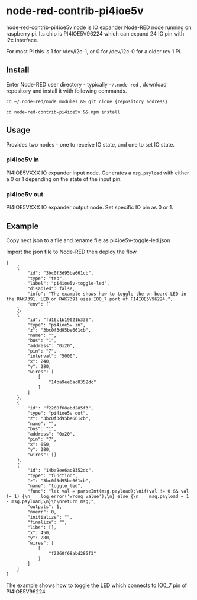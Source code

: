 # node-red-contrib-pi4ioe5v

node-red-contrib-pi4ioe5v node is  IO expander Node-RED node running on raspberry pi.  Its chip is  PI4IOE5V96224 which can expand 24 IO pin with i2c interface.

For most Pi this is 1 for /dev/i2c-1, or 0 for /dev/i2c-0 for a older rev 1 Pi.

## Install

Enter Node-RED user directory - typically `~/.node-red` , download repository and install it with following commands.

```
cd ~/.node-red/node_modules && git clone {repository address}
```

```
cd node-red-contrib-pi4ioe5v && npm install
```

## Usage

Provides two nodes - one to receive IO state, and one to set IO state.

### pi4ioe5v in

PI4IOE5VXXX IO expander input node. Generates a `msg.payload` with either a 0 or 1 depending on the state of the input pin.

### pi4ioe5v out

PI4IOE5VXXX IO expander output node. Set specific IO pin as  0 or 1. 

## Example

Copy next json to a file and rename file as pi4ioe5v-toggle-led.json

Import the json file to Node-RED then deploy the flow.

```
[
    {
        "id": "3bc0f3d95be661cb",
        "type": "tab",
        "label": "pi4ioe5v-toggle-led",
        "disabled": false,
        "info": "The example shows how to toggle the on-board LED in the RAK7391. LED on RAK7391 uses IO0_7 port of PI4IOE5V96224.",
        "env": []
    },
    {
        "id": "fd16c1b19021b336",
        "type": "pi4ioe5v in",
        "z": "3bc0f3d95be661cb",
        "name": "",
        "bus": "1",
        "address": "0x20",
        "pin": "7",
        "interval": "5000",
        "x": 240,
        "y": 280,
        "wires": [
            [
                "14ba9ee6ac8352dc"
            ]
        ]
    },
    {
        "id": "f2260f68abd285f3",
        "type": "pi4ioe5v out",
        "z": "3bc0f3d95be661cb",
        "name": "",
        "bus": "1",
        "address": "0x20",
        "pin": "7",
        "x": 650,
        "y": 280,
        "wires": []
    },
    {
        "id": "14ba9ee6ac8352dc",
        "type": "function",
        "z": "3bc0f3d95be661cb",
        "name": "toggle_led",
        "func": "let val = parseInt(msg.payload);\nif(val != 0 && val != 1) {\n    log.error('wrong value');\n} else {\n    msg.payload = 1 - msg.payload;\n}\n\nreturn msg;",
        "outputs": 1,
        "noerr": 0,
        "initialize": "",
        "finalize": "",
        "libs": [],
        "x": 450,
        "y": 280,
        "wires": [
            [
                "f2260f68abd285f3"
            ]
        ]
    }
]
```

The example shows how to toggle the LED which connects to IO0_7 pin of PI4IOE5V96224.

